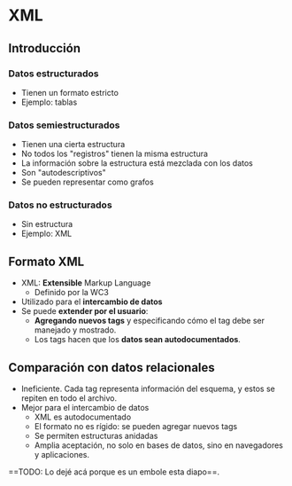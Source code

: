# XML

## Introducción
### Datos estructurados
- Tienen un formato estricto
- Ejemplo: tablas

### Datos semiestructurados
- Tienen una cierta estructura
- No todos los "registros" tienen la misma estructura
- La información sobre la estructura está mezclada con los datos
- Son "autodescriptivos"
- Se pueden representar como grafos

### Datos no estructurados
- Sin estructura
- Ejemplo: XML

## Formato XML
- XML: **Extensible** Markup Language
    + Definido por la WC3
- Utilizado para el **intercambio de datos**
- Se puede **extender por el usuario**:
    + **Agregando nuevos tags** y especificando cómo el tag debe ser manejado y mostrado.
    + Los tags hacen que los **datos sean autodocumentados**.

## Comparación con datos relacionales
- Ineficiente. Cada tag representa información del esquema, y estos se repiten en todo el archivo.
- Mejor para el intercambio de datos
    + XML es autodocumentado
    + El formato no es rígido: se pueden agregar nuevos tags
    + Se permiten estructuras anidadas
    + Amplia aceptación, no solo en bases de datos, sino en navegadores y aplicaciones.

==TODO: Lo dejé acá porque es un embole esta diapo==.